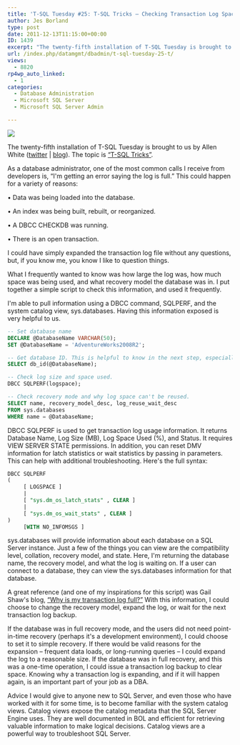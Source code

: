 ```yaml
---
title: 'T-SQL Tuesday #25: T-SQL Tricks – Checking Transaction Log Space Used'
author: Jes Borland
type: post
date: 2011-12-13T11:15:00+00:00
ID: 1439
excerpt: "The twenty-fifth installation of T-SQL Tuesday is brought to us by Allen White. This month's topic is “T-SQL Tricks”."
url: /index.php/datamgmt/dbadmin/t-sql-tuesday-25-t/
views:
  - 8820
rp4wp_auto_linked:
  - 1
categories:
  - Database Administration
  - Microsoft SQL Server
  - Microsoft SQL Server Admin

---
```

[![][1]][2]
  
The twenty-fifth installation of T-SQL Tuesday is brought to us by Allen White ([twitter][3] | [blog][4]). The topic is [“T-SQL Tricks”][2]. 

As a database administrator, one of the most common calls I receive from developers is, “I'm getting an error saying the log is full.” This could happen for a variety of reasons:

• Data was being loaded into the database.
  
• An index was being built, rebuilt, or reorganized.
  
• A DBCC CHECKDB was running.
  
• There is an open transaction. 

I could have simply expanded the transaction log file without any questions, but, if you know me, you know I like to question things. 

What I frequently wanted to know was how large the log was, how much space was being used, and what recovery model the database was in. I put together a simple script to check this information, and used it frequently. 

I'm able to pull information using a DBCC command, SQLPERF, and the system catalog view, sys.databases. Having this information exposed is very helpful to us. 

```sql
-- Set database name 
DECLARE @DatabaseName VARCHAR(50);
SET @DatabaseName = 'AdventureWorks2008R2'; 

-- Get database ID. This is helpful to know in the next step, especially if you have an instance with hundreds of databases. 
SELECT db_id(@DatabaseName);

-- Check log size and space used. 
DBCC SQLPERF(logspace);

-- Check recovery mode and why log space can't be reused. 
SELECT name, recovery_model_desc, log_reuse_wait_desc
FROM sys.databases
WHERE name = @DatabaseName;
```

DBCC SQLPERF is used to get transaction log usage information. It returns Database Name, Log Size (MB), Log Space Used (%), and Status. It requires VIEW SERVER STATE permissions. In addition, you can reset DMV information for latch statistics or wait statistics by passing in parameters. This can help with additional troubleshooting. Here's the full syntax: 

```sql
DBCC SQLPERF 
(
     [ LOGSPACE ]
     |
     [ "sys.dm_os_latch_stats" , CLEAR ]
     |
     [ "sys.dm_os_wait_stats" , CLEAR ]
) 
     [WITH NO_INFOMSGS ]
```

sys.databases will provide information about each database on a SQL Server instance. Just a few of the things you can view are the compatibility level, collation, recovery model, and state. Here, I'm returning the database name, the recovery model, and what the log is waiting on. If a user can connect to a database, they can view the sys.databases information for that database. 

A great reference (and one of my inspirations for this script) was Gail Shaw's blog, [“Why is my transaction log full?”][5] With this information, I could choose to change the recovery model, expand the log, or wait for the next transaction log backup. 

If the database was in full recovery mode, and the users did not need point-in-time recovery (perhaps it's a development environment), I could choose to set it to simple recovery. If there would be valid reasons for the expansion – frequent data loads, or long-running queries – I could expand the log to a reasonable size. If the database was in full recovery, and this was a one-time operation, I could issue a transaction log backup to clear space. Knowing why a transaction log is expanding, and if it will happen again, is an important part of your job as a DBA. 

Advice I would give to anyone new to SQL Server, and even those who have worked with it for some time, is to become familiar with the system catalog views. Catalog views expose the catalog metadata that the SQL Server Engine uses. They are well documented in BOL and efficient for retrieving valuable information to make logical decisions. Catalog views are a powerful way to troubleshoot SQL Server.

 [1]: /wp-content/uploads/blogs/DataMgmt/olap_1.gif ""
 [2]: http://sqlblog.com/blogs/allen_white/archive/2011/12/05/t-sql-tuesday-025-invitation-to-share-your-tricks.aspx
 [3]: https://twitter.com/#!/SQLRunr
 [4]: http://sqlblog.com/blogs/allen_white/default.aspx
 [5]: http://www.sqlservercentral.com/articles/Transaction+Log/72488/